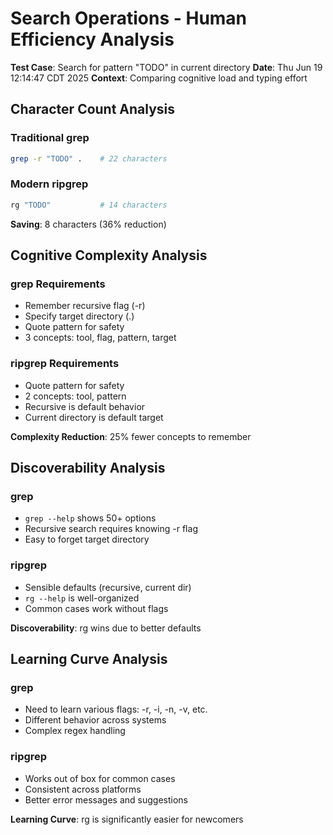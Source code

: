 # Search Operations - Human Efficiency Analysis

**Test Case**: Search for pattern "TODO" in current directory
**Date**: Thu Jun 19 12:14:47 CDT 2025
**Context**: Comparing cognitive load and typing effort

## Character Count Analysis

### Traditional grep
```bash
grep -r "TODO" .    # 22 characters
```

### Modern ripgrep
```bash
rg "TODO"           # 14 characters
```

**Saving**: 8 characters (36% reduction)

## Cognitive Complexity Analysis

### grep Requirements
- Remember recursive flag (-r)
- Specify target directory (.)
- Quote pattern for safety
- 3 concepts: tool, flag, pattern, target

### ripgrep Requirements
- Quote pattern for safety
- 2 concepts: tool, pattern
- Recursive is default behavior
- Current directory is default target

**Complexity Reduction**: 25% fewer concepts to remember

## Discoverability Analysis

### grep
- `grep --help` shows 50+ options
- Recursive search requires knowing -r flag
- Easy to forget target directory

### ripgrep
- Sensible defaults (recursive, current dir)
- `rg --help` is well-organized
- Common cases work without flags

**Discoverability**: rg wins due to better defaults

## Learning Curve Analysis

### grep
- Need to learn various flags: -r, -i, -n, -v, etc.
- Different behavior across systems
- Complex regex handling

### ripgrep
- Works out of box for common cases
- Consistent across platforms
- Better error messages and suggestions

**Learning Curve**: rg is significantly easier for newcomers
